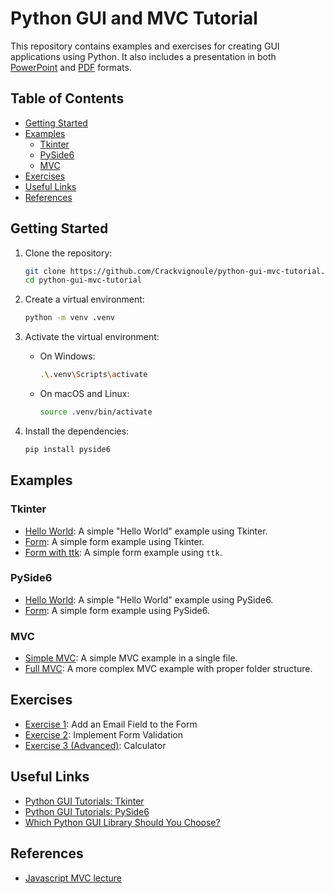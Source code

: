 # Python GUI and MVC Tutorial

This repository contains examples and exercises for creating GUI applications using Python. It also includes a presentation in both [PowerPoint](./presentation/todo.pptx) and [PDF](./presentation/todo.pdf) formats.

<!-- ## Notebooks

1. [Hello World](https://colab.research.google.com/github/Crackvignoule/python-gui-mvc-tutorial/blob/main/test.ipynb) -->

## Table of Contents

- [Getting Started](#getting-started)
- [Examples](#examples)
  - [Tkinter](#tkinter)
  - [PySide6](#pyside6)
  - [MVC](#mvc)
- [Exercises](#interactive-exercises)
- [Useful Links](#useful-links)
- [References](#references)


## Getting Started

1. Clone the repository:
   ```sh
   git clone https://github.com/Crackvignoule/python-gui-mvc-tutorial.git
   cd python-gui-mvc-tutorial
   ```

2. Create a virtual environment:
   ```sh
   python -m venv .venv
   ```

3. Activate the virtual environment:

   - On Windows:
     ```sh
     .\.venv\Scripts\activate
     ```
   - On macOS and Linux:
     ```sh
     source .venv/bin/activate
     ```

4. Install the dependencies:
   ```sh
   pip install pyside6
   ```

## Examples

### Tkinter

- [Hello World](./examples/tkinter/helloworld.py): A simple "Hello World" example using Tkinter.
- [Form](./examples/tkinter/form.py): A simple form example using Tkinter.
- [Form with ttk](./examples/tkinter/ttk_form.py): A simple form example using `ttk`.

### PySide6

- [Hello World](./examples/pyside6/helloworld.py): A simple "Hello World" example using PySide6.
- [Form](./examples/pyside6/form.py): A simple form example using PySide6.

### MVC

- [Simple MVC](./examples/mvc/simple/helloworld.py): A simple MVC example in a single file.
- [Full MVC](./examples/mvc/full/): A more complex MVC example with proper folder structure.

## Exercises

- [Exercise 1](./exercises/1/README.md): Add an Email Field to the Form
- [Exercise 2](./exercises/2/README.md): Implement Form Validation
- [Exercise 3 (Advanced)](./exercises/3/README.md): Calculator


## Useful Links
- [Python GUI Tutorials: Tkinter](https://www.pythonguis.com/tkinter/)
- [Python GUI Tutorials: PySide6](https://www.pythonguis.com/pyside6/)
- [Which Python GUI Library Should You Choose?](https://www.pythonguis.com/faq/which-python-gui-library/)

## References
- [Javascript MVC lecture](https://github.com/PAJEAN/cours_javascript/blob/master/TP/MVC/README.md)